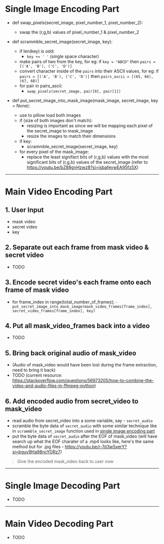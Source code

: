 # Single Image Encoding Part

- def swap_pixels(secret_image, pixel_number_1, pixel_number_2):

  - swap the (r,g,b) values of pixel_number_1 & pixel_number_2

- def scrammble_secret_image(secret_image, key):

  - if len(key) is odd:
    - `key += ' '` (single space character)
  - make pairs of two from the key, for eg: if `key = "ABCD"` then `pairs = [('A', 'B'), ('C', 'D')]`
  - convert character inside of the `pairs` into their ASCII values, for eg: if `pairs = [('A', 'B'), ('C', 'D')]` then `pairs_ascii = [(65, 66), (67, 68)]`
  - for pair in pairs_ascii:
    - `swap_pixels(secret_image, pair[0], pair[1])`

- def put_secret_image_into_mask_image(mask_image, secret_image, key = None):

  - use to pillow load both images
  - if (size of both images don't match):
    - resizing is important as since we will be mapping each pixel of the secret_image to mask_image
    - resize the images to match their dimensions
  - if key:
    - scrammble_secret_image(secret_image, key)
  - for every pixel of the mask_image:
    - replace the least signifact bits of (r,g,b) values with the most significant bits of (r,g,b) values of the secret_image (refer to https://youtu.be/bZ88gnHzwz8?si=isbafeywEA95fz5X)

---

# Main Video Encoding Part

## 1. User Input

- mask video
- secret video
- key

## 2. Separate out each frame from mask video & secret video

- TODO

## 3. Encode secret video's each frame onto each frame of mask video

- for frame_index in range(total_number_of_frames);
  `- put_secret_image_into_mask_image(mask_video_frames[frame_index], secret_video_frames[frame_index], key)`

## 4. Put all mask_video_frames back into a video

- TODO

## 5. Bring back original audio of mask_video

- (Audio of mask_video would have been lost during the frame extraction, need to bring it back)
- TODO (current resource: https://stackoverflow.com/questions/56973205/how-to-combine-the-video-and-audio-files-in-ffmpeg-python)

## 6. Add encoded audio from secret_video to mask_video

- read audio from secret_video into a some variable, say - `secret_audio`
- scramble the byte data of `secret_audio` with some similar technique like in `scrammble_secret_image` function used in [single image encoding part](#single-image-encoding-part)
- put the byte data of `secret_audio` after the EOF of mask_video (will have search up what the EOF charater of a .mp4 looks like, here's the same method but for .jpg files - https://youtu.be/r-7d3w5xerY?si=bguv9Ha98ncYORz7)

> Give the encoded mask_video back to user now

---

# Single Image Decoding Part

- TODO

---

# Main Video Decoding Part

- TODO
